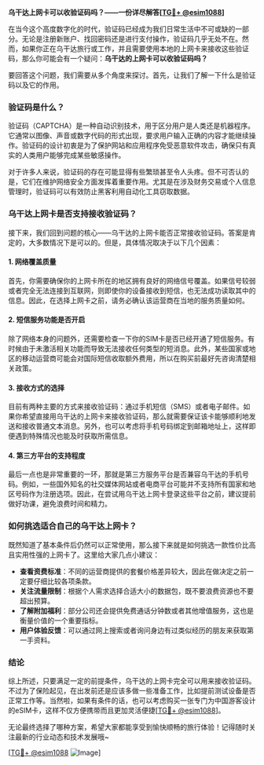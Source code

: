 **乌干达上网卡可以收验证码吗？——一份详尽解答[[TG💪+ @esim1088](https://t.me/s/esim1088)]**

在当今这个高度数字化的时代，验证码已经成为我们日常生活中不可或缺的一部分。无论是注册新账户、找回密码还是进行支付操作，验证码几乎无处不在。然而，如果你正在乌干达旅行或工作，并且需要使用本地的上网卡来接收这些验证码，那么你可能会有一个疑问：**乌干达的上网卡可以收验证码吗？**

要回答这个问题，我们需要从多个角度来探讨。首先，让我们了解一下什么是验证码以及它的作用。

### 验证码是什么？

验证码（CAPTCHA）是一种自动识别技术，用于区分用户是人类还是机器程序。它通常以图像、声音或数字代码的形式出现，要求用户输入正确的内容才能继续操作。验证码的设计初衷是为了保护网站和应用程序免受恶意软件攻击，确保只有真实的人类用户能够完成某些敏感操作。

对于许多人来说，验证码的存在可能显得有些繁琐甚至令人头疼。但不可否认的是，它们在维护网络安全方面发挥着重要作用。尤其是在涉及财务交易或个人信息管理时，验证码可以有效防止黑客利用自动化工具窃取数据。

### 乌干达上网卡是否支持接收验证码？

接下来，我们回到问题的核心——乌干达的上网卡能否正常接收验证码。答案是肯定的，大多数情况下是可以的。但是，具体情况取决于以下几个因素：

#### 1. 网络覆盖质量

首先，你需要确保你的上网卡所在的地区拥有良好的网络信号覆盖。如果信号较弱或者完全无法连接到互联网，则即使你的设备接收到短信，也无法成功读取其中的信息。因此，在选择上网卡之前，请务必确认该运营商在当地的服务质量如何。

#### 2. 短信服务功能是否开启

除了网络本身的问题外，还需要检查一下你的SIM卡是否已经开通了短信服务。有时候由于未激活相关功能而导致无法接收任何类型的短消息。此外，某些国家或地区的移动运营商可能会对国际短信收取额外费用，所以在购买前最好先咨询清楚相关政策。

#### 3. 接收方式的选择

目前有两种主要的方式来接收验证码：通过手机短信（SMS）或者电子邮件。如果你希望直接用乌干达的上网卡来接收验证码，那么就需要保证该卡能够顺利地发送和接收普通文本消息。另外，也可以考虑将手机号码绑定到邮箱地址上，这样即便遇到特殊情况也能及时获取所需信息。

#### 4. 第三方平台的支持程度

最后一点也是非常重要的一环，那就是第三方服务平台是否兼容乌干达的手机号码。例如，一些国外知名的社交媒体网站或者电商平台可能并不支持所有国家和地区号码作为注册选项。因此，在尝试用乌干达上网卡登录这些平台之前，建议提前做好功课，避免浪费时间和精力。

### 如何挑选适合自己的乌干达上网卡？

既然知道了基本条件后仍然可以正常使用，那么接下来就是如何挑选一款性价比高且实用性强的上网卡了。这里给大家几点小建议：

- **查看资费标准**：不同的运营商提供的套餐价格差异较大，因此在做决定之前一定要仔细比较各项条款。
- **关注流量限制**：根据个人需求选择合适大小的数据包，既不要浪费资源也不要超出预算。
- **了解附加福利**：部分公司还会提供免费通话分钟数或者其他增值服务，这也是衡量价值的一个重要指标。
- **用户体验反馈**：可以通过网上搜索或者询问身边有过类似经历的朋友来获取第一手资料。

### 结论

综上所述，只要满足一定的前提条件，乌干达的上网卡完全可以用来接收验证码。不过为了保险起见，在出发前还是应该多做一些准备工作，比如提前测试设备是否正常工作等。当然啦，如果有条件的话，也可以考虑购买一张专门为中国游客设计的eSIM卡，这样不仅方便携带而且更加灵活便捷[[TG💪+ @esim1088](https://t.me/s/esim1088)]。

无论最终选择了哪种方案，希望大家都能享受到愉快顺畅的旅行体验！记得随时关注最新的行业动态和技术发展哦~

[[TG💪+ @esim1088](https://t.me/s/esim1088) ![Image](https://i.postimg.cc/4NQfJmqS/Snipaste-2025-05-13-00-14-12.png)]